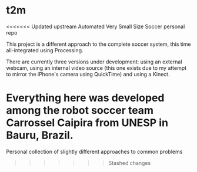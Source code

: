 # t2m

<<<<<<< Updated upstream
Automated Very Small Size Soccer personal repo

This project is a different approach to the complete soccer system, this time all-integrated using Processing.

There are currently three versions under development: using an external webcam, using an internal video source (this one exists due to my attempt to mirror the iPhone's camera using QuickTime) and using a Kinect.

Everything here was developed among the robot soccer team Carrossel Caipira from UNESP in Bauru, Brazil.
=======
Personal collection of slightly different approaches to common problems 

>>>>>>> Stashed changes
